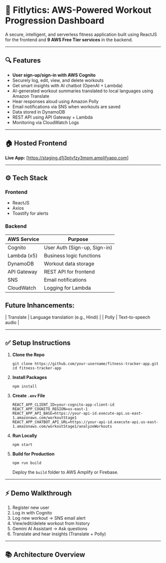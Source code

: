 # 🏅 Fitlytics: AWS-Powered Workout Progression Dashboard

A secure, intelligent, and serverless fitness application built using ReactJS for the frontend and **9 AWS Free Tier services** in the backend.

---

## 🔍 Features

- **User sign-up/sign-in with AWS Cognito**
- Securely log, edit, view, and delete workouts
- Get smart insights with AI chatbot (OpenAI + Lambda)
- AI-generated workout summaries translated to local languages using Amazon Translate
- Hear responses aloud using Amazon Polly
- Email notifications via SNS when workouts are saved
- Data stored in DynamoDB
- REST API using API Gateway + Lambda
- Monitoring via CloudWatch Logs

---

## 🏠 Hosted Frontend

**Live App:** [https://staging.d1j3ptvfzy3mpm.amplifyapp.com]

---

## ⚙️ Tech Stack

### Frontend

- ReactJS
- Axios
- Toastify for alerts

### Backend

| AWS Service | Purpose                            |
| ----------- | ---------------------------------- |
| Cognito     | User Auth (Sign-up, Sign-in)       |
| Lambda (x5) | Business logic functions           |
| DynamoDB    | Workout data storage               |
| API Gateway | REST API for frontend              |
| SNS         | Email notifications                |
| CloudWatch  | Logging for Lambda                 |

## Future Inhancements:
| Translate   | Language translation (e.g., Hindi) |
| Polly       | Text-to-speech audio               |

---

## ✅ Setup Instructions

1. **Clone the Repo**
   ```
   git clone https://github.com/your-username/fitness-tracker-app.git
   cd fitness-tracker-app
   ```
2. **Install Packages**
   ```
   npm install
   ```
3. **Create `.env` File**
   ```
   REACT_APP_CLIENT_ID=your-cognito-app-client-id
   REACT_APP_COGNITO_REGION=us-east-1
   REACT_APP_API_BASE=https://your-api-id.execute-api.us-east-1.amazonaws.com/workoutStage1
   REACT_APP_CHATBOT_API_URL=https://your-api-id.execute-api.us-east-1.amazonaws.com/workoutStage1/analyzeWorkouts
   ```
4. **Run Locally**
   ```
   npm start
   ```
5. **Build for Production**
   ```
   npm run build
   ```
   Deploy the `build` folder to AWS Amplify or Firebase.

---

## ⚡ Demo Walkthrough

1. Register new user
2. Log in with Cognito
3. Log new workout → SNS email alert
4. View/edit/delete workout from history
5. Gemini AI Assistant → Ask questions
6. Translate and hear insights (Translate + Polly)

---

## 📚 Architecture Overview

